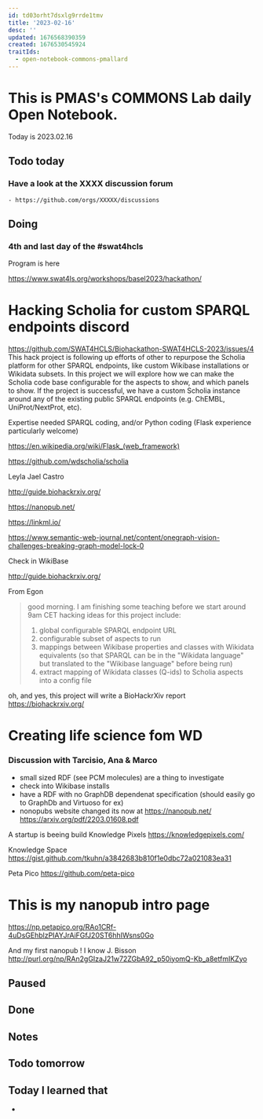 ```yaml
---
id: td03orht7dsxlg9rrde1tmv
title: '2023-02-16'
desc: ''
updated: 1676568390359
created: 1676530545924
traitIds:
  - open-notebook-commons-pmallard
---
```


# This is PMAS's COMMONS Lab daily Open Notebook.

Today is 2023.02.16

## Todo today

### Have a look at the XXXX discussion forum
    - https://github.com/orgs/XXXXX/discussions
###
###

## Doing

### 4th and last day of the #swat4hcls

Program is here 

https://www.swat4ls.org/workshops/basel2023/hackathon/


# Hacking Scholia for custom SPARQL endpoints discord

https://github.com/SWAT4HCLS/Biohackathon-SWAT4HCLS-2023/issues/4
This hack project is following up efforts of other to repurpose the Scholia platform for other SPARQL endpoints, like custom Wikibase installations or Wikidata subsets. In this project we will explore how we can make the Scholia code base configurable for the aspects to show, and which panels to show.
If the project is successful, we have a custom Scholia instance around any of the existing public SPARQL endpoints (e.g. ChEMBL, UniProt/NextProt, etc).

Expertise needed
SPARQL coding, and/or
Python coding (Flask experience particularly welcome)

https://en.wikipedia.org/wiki/Flask_(web_framework)


https://github.com/wdscholia/scholia

Leyla Jael Castro

http://guide.biohackrxiv.org/

https://nanopub.net/

https://linkml.io/

https://www.semantic-web-journal.net/content/onegraph-vision-challenges-breaking-graph-model-lock-0


Check in WikiBase



http://guide.biohackrxiv.org/








From Egon
> good morning. I am finishing some teaching before we start around 9am CET
> hacking ideas for this project include:
> 1. global configurable SPARQL endpoint URL
> 2. configurable subset of aspects to run
> 3. mappings between Wikibase properties and classes with Wikidata equivalents (so that SPARQL can be in the "Wikidata language" but translated to the "Wikibase language" before being run)
> 4. extract mapping of Wikidata classes (Q-ids) to Scholia aspects into a config file
> 

oh, and yes, this project will write a BioHackrXiv report
https://biohackrxiv.org/







# Creating life science fom WD


### Discussion with Tarcisio, Ana & Marco

- small sized RDF (see PCM molecules) are a thing to investigate
- check into Wikibase installs
- have a RDF with no GraphDB dependenat specification (should easily go to GraphDb and Virtuoso for ex)
- nonopubs website changed its now at https://nanopub.net/
https://arxiv.org/pdf/2203.01608.pdf

A startup is beeing build Knowledge Pixels
https://knowledgepixels.com/


Knowledge Space
https://gist.github.com/tkuhn/a3842683b810f1e0dbc72a021083ea31

Peta Pico https://github.com/peta-pico


# This is my nanopub intro page
https://np.petapico.org/RAo1CRf-4uDsGEhblzPIAYJrAiFGfJ20ST6hhIWsns0Go

And my first nanopub ! I know J. Bisson http://purl.org/np/RAn2gGIzaJ21w72ZGbA92_p50iyomQ-Kb_a8etfmIKZyo




## Paused

## Done

## Notes

## Todo tomorrow

###
###
###


## Today I learned that

- 
